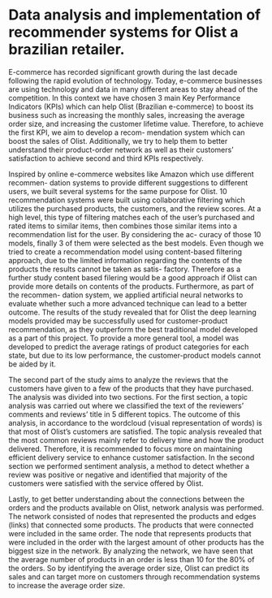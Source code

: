 

# Data analysis and implementation of recommender systems for Olist a brazilian retailer.


E-commerce has recorded significant growth during the last decade following the rapid evolution of technology. Today, e-commerce businesses are using technology and data in many different areas to stay ahead of the competition. In this context we have chosen 3 main Key Performance Indicators (KPIs) which can help Olist (Brazilian e-commerce) to boost its business such as increasing the monthly sales, increasing the average order size, and increasing the customer lifetime value. Therefore, to achieve the first KPI, we aim to develop a recom- mendation system which can boost the sales of Olist. Additionally, we try to help them to better understand their product-order network as well as their customers’ satisfaction to achieve second and third KPIs respectively.

Inspired by online e-commerce websites like Amazon which use different recommen- dation systems to provide different suggestions to different users, we built several systems for the same purpose for Olist. 10 recommendation systems were built using collaborative filtering which utilizes the purchased products, the customers, and the review scores. At a high level, this type of filtering matches each of the user’s purchased and rated items to similar items, then combines those similar items into a recommendation list for the user. By considering the ac- curacy of those 10 models, finally 3 of them were selected as the best models. Even though we tried to create a recommendation model using content-based filtering approach, due to the limited information regarding the contents of the products the results cannot be taken as satis- factory. Therefore as a further study content based filering would be a good approach if Olist can provide more details on contents of the products. Furthermore, as part of the recommen- dation system, we applied artificial neural networks to evaluate whether such a more advanced technique can lead to a better outcome. The results of the study revealed that for Olist the deep learning models provided may be successfully used for customer-product recommendation, as they outperform the best traditional model developed as a part of this project. To provide a more general tool, a model was developed to predict the average ratings of product categories for each state, but due to its low performance, the customer-product models cannot be aided by it.

The second part of the study aims to analyze the reviews that the customers have given to a few of the products that they have purchased. The analysis was divided into two sections. For the first section, a topic analysis was carried out where we classified the text of the reviewers’ comments and reviews’ title in 5 different topics. The outcome of this analysis, in accordance to the wordcloud (visual representation of words) is that most of Olist’s customers are satisfied. The topic analysis revealed that the most common reviews mainly refer to delivery time and how the product delivered. Therefore, it is recommended to focus more on maintaining efficient delivery service to enhance customer satisfaction. In the second section we performed sentiment analysis, a method to detect whether a review was positive or negative and identified that majority of the customers were satisfied with the service offered by Olist.

Lastly, to get better understanding about the connections between the orders and the products available on Olist, network analysis was performed. The network consisted of nodes that represented the products and edges (links) that connected some products. The products that were connected were included in the same order. The node that represents products that were included in the order with the largest amount of other products has the biggest size in the network. By analyzing the network, we have seen that the average number of products in an order is less than 10 for the 80% of the orders. So by identifying the average order size, Olist can predict its sales and can target more on customers through recommendation systems to increase the average order size.
